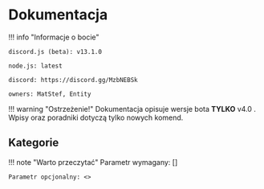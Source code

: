 # Dokumentacja 

!!! info "Informacje o bocie"
```
discord.js (beta): v13.1.0

node.js: latest 

discord: https://discord.gg/MzbNEBSk

owners: MatStef, Entity
```
!!! warning  "Ostrzeżenie!"
    Dokumentacja opisuje wersje bota **TYLKO** v4.0 . Wpisy oraz poradniki dotyczą tylko nowych komend.

## Kategorie

!!! note "Warto przeczytać"
    Parametr wymagany: []
    
    Parametr opcjonalny: <>